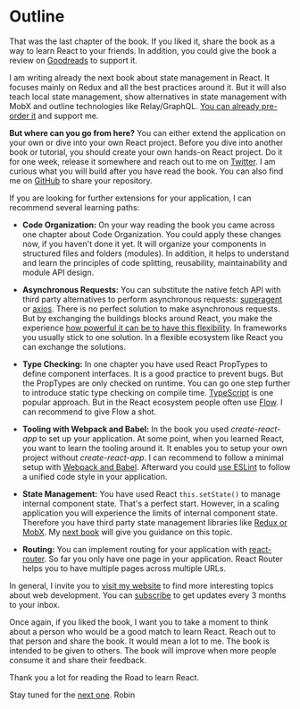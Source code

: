 # Outline

That was the last chapter of the book. If you liked it, share the book as a way to learn React to your friends. In addition, you could give the book a review on [Goodreads](https://www.goodreads.com/book/show/33541539-the-road-to-learn-react) to support it.

I am writing already the next book about state management in React. It focuses mainly on Redux and all the best practices around it. But it will also teach local state management, show alternatives in state management with MobX and outline technologies like Relay/GraphQL. [You can already pre-order it](https://gumroad.com/products/uwiyI) and support me.

**But where can you go from here?** You can either extend the application on your own or dive into your own React project. Before you dive into another book or tutorial, you should create your own hands-on React project. Do it for one week, release it somewhere and reach out to me on [Twitter](https://twitter.com/rwieruch). I am curious what you will build after you have read the book. You can also find me on [GitHub](https://github.com/rwieruch) to share your repository.

If you are looking for further extensions for your application, I can recommend several learning paths:

* **Code Organization:** On your way reading the book you came across one chapter about Code Organization. You could apply these changes now, if you haven't done it yet. It will organize your components in structured files and folders (modules). In addition, it helps to understand and learn the principles of code splitting, reusability, maintainability and module API design.

* **Asynchronous Requests:** You can substitute the native fetch API with third party alternatives to perform asynchronous requests: [superagent](https://github.com/visionmedia/superagent) or [axios](https://github.com/mzabriskie/axios). There is no perfect solution to make asynchronous requests. But by exchanging the buildings blocks around React, you make the experience [how powerful it can be to have this flexibility](https://www.robinwieruch.de/reasons-why-i-moved-from-angular-to-react/). In frameworks you usually stick to one solution. In a flexible ecosystem like React you can exchange the solutions.

* **Type Checking:** In one chapter you have used React PropTypes to define component interfaces. It is a good practice to prevent bugs. But the PropTypes are only checked on runtime. You can go one step further to introduce static type checking on compile time. [TypeScript](https://www.typescriptlang.org/) is one popular approach. But in the React ecosystem people often use [Flow](https://flowtype.org/). I can recommend to give Flow a shot.

* **Tooling with Webpack and Babel:** In the book you used *create-react-app* to set up your application. At some point, when you learned React, you want to learn the tooling around it. It enables you to setup your own project without *create-react-app*. I can recommend to follow a minimal setup with [Webpack and Babel](https://www.robinwieruch.de/minimal-react-webpack-babel-setup/). Afterward you could [use ESLint](https://www.robinwieruch.de/react-eslint-webpack-babel/) to follow a unified code style in your application.

* **State Management:** You have used React `this.setState()` to manage internal component state. That's a perfect start. However, in a scaling application you will experience the limits of internal component state. Therefore you have third party state management libraries like [Redux or MobX](https://www.robinwieruch.de/redux-mobx-confusion/). My [next book](https://gumroad.com/products/uwiyI) will give you guidance on this topic.

* **Routing:** You can implement routing for your application with [react-router](https://github.com/ReactTraining/react-router). So far you only have one page in your application. React Router helps you to have multiple pages across multiple URLs.

In general, I invite you to [visit my website](https://www.robinwieruch.de/) to find more interesting topics about web development. You can [subscribe](https://www.getrevue.co/profile/rwieruch) to get updates every 3 months to your inbox.

Once again, if you liked the book, I want you to take a moment to think about a person who would be a good match to learn React. Reach out to that person and share the book. It would mean a lot to me. The book is intended to be given to others. The book will improve when more people consume it and share their feedback.

Thank you a lot for reading the Road to learn React.

Stay tuned for the [next one](https://gumroad.com/products/uwiyI).
Robin
